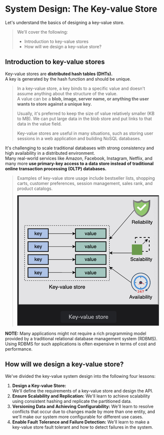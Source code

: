 # System Design: The Key-value Store

Let's understand the basics of designing a key-value store.

> We'll cover the following:
>
> - Introduction to key-value stores
> - How will we design a key-value store?

## Introduction to key-value stores

Key-value stores are **distributed hash tables (DHTs).**  
 A key is generated by the hash function and should be unique.

> In a key-value store, a key binds to a specific value and doesn't assume anything about the structure of the value.  
>  A value can be a **blob, image, server name, or anything the user wants to store against a unique key.**
>
> Usually, it's preferred to keep the size of value relatively smaller (KB to MB). We can put large data in the blob store and put links to that data in the value field.
>
> Key-value stores are useful in many situations, such as storing user sessions in a web application and building NoSQL databases.

It's challenging to scale traditional databases with strong consistency and high availability in a distributed environment.  
 Many real-world services like Amazon, Facebook, Instagram, Netflix, and many more **use primary-key access to a data store instead of traditional online transaction processing (OLTP) databases.**

> Examples of key-value store usage include bestseller lists, shopping carts, customer preferences, session management, sales rank, and product catalogs.
>
> ![key-value store](./images/1-1-key-value-store.png)

**NOTE:** Many applications might not require a rich programming model provided by a traditional relational database management system (RDBMS).  
 Using RDBMS for such applications is often expensive in terms of cost and performance.

## How will we design a key-value store?

We've divided the key-value system design into the following four lessons:

1. **Design a Key-value Store:**  
   We'll define the requirements of a key-value store and design the API.
2. **Ensure Scalability and Replication:**
   We'll learn to achieve scalability using consistent hashing and replicate the partitioned data.
3. **Versioning Data and Achieving Configurability:**
   We'll learn to resolve conflicts that occur due to changes made by more than one entity, and we'll make our system more configurable for different use cases.
4. **Enable Fault Tolerance and Failure Detection:**
   We'll learn to make a key-value store fault tolerant and how to detect failures in the system.
